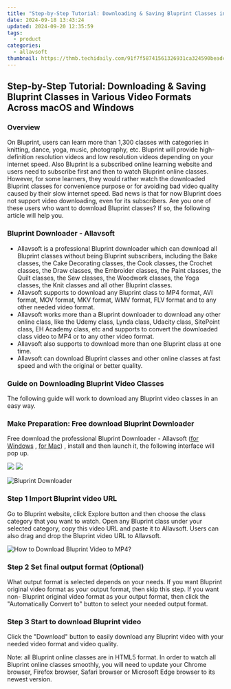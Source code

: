 ```yaml
---
title: "Step-by-Step Tutorial: Downloading & Saving Bluprint Classes in Various Video Formats Across macOS and Windows"
date: 2024-09-18 13:43:24
updated: 2024-09-20 12:35:59
tags:
  - product
categories:
  - allavsoft
thumbnail: https://thmb.techidaily.com/91f7f58741561326931ca324590beadc475f32b45bcc3a270b10ca0d40e00353.jpg
---
```


## Step-by-Step Tutorial: Downloading & Saving Bluprint Classes in Various Video Formats Across macOS and Windows

### Overview

On Bluprint, users can learn more than 1,300 classes with categories in knitting, dance, yoga, music, photography, etc. Bluprint will provide high-definition resolution videos and low resolution videos depending on your internet speed. Also Bluprint is a subscribed online learning website and users need to subscribe first and then to watch Bluprint online classes. However, for some learners, they would rather watch the downloaded Bluprint classes for convenience purpose or for avoiding bad video quality caused by their slow internet speed. Bad news is that for now Bluprint does not support video downloading, even for its subscribers. Are you one of these users who want to download Bluprint classes? If so, the following article will help you.

### Bluprint Downloader - Allavsoft

* Allavsoft is a professional Bluprint downloader which can download all Bluprint classes without being Bluprint subscribers, including the Bake classes, the Cake Decorating classes, the Cook classes, the Crochet classes, the Draw classes, the Embroider classes, the Paint classes, the Quilt classes, the Sew classes, the Woodwork classes, the Yoga classes, the Knit classes and all other Bluprint classes.
* Allavsoft supports to download any Bluprint class to MP4 format, AVI format, MOV format, MKV format, WMV format, FLV format and to any other needed video format.
* Allavsoft works more than a Bluprint downloader to download any other online class, like the Udemy class, Lynda class, Udacity class, SitePoint class, EH Academy class, etc and supports to convert the downloaded class video to MP4 or to any other video format.
* Allavsoft also supports to download more than one Bluprint class at one time.
* Allavsoft can download Bluprint classes and other online classes at fast speed and with the original or better quality.

### Guide on Downloading Bluprint Video Classes

The following guide will work to download any Bluprint video classes in an easy way.

### Make Preparation: Free download Bluprint Downloader

Free download the professional Bluprint Downloader - Allavsoft ([for Windows](https://tools.techidaily.com/allavsoft/products/) , [for Mac](https://tools.techidaily.com/allavsoft/products/)) , install and then launch it, the following interface will pop up.

[![](https://www.allavsoft.com/how-to/../images/how-to/free-download-win.jpg)](https://tools.techidaily.com/allavsoft/products/) [![](https://www.allavsoft.com/how-to/../images/how-to/free-download-mac.jpg)](https://tools.techidaily.com/allavsoft/products/)

![Bluprint Downloader](https://www.allavsoft.com/how-to/../images/allavsoft/screen-shot-600.jpg)

### Step 1 Import Bluprint video URL

Go to Bluprint website, click Explore button and then choose the class category that you want to watch. Open any Bluprint class under your selected category, copy this video URL and paste it to Allavsoft. Users can also drag and drop the Bluprint video URL to Allavsoft.

![How to Download Bluprint Video to MP4?](https://www.allavsoft.com/how-to/../images/how-to/download-rtmp-video/download-rtmp-video.jpg)

### Step 2 Set final output format (Optional)

What output format is selected depends on your needs. If you want Bluprint original video format as your output format, then skip this step. If you want non- Bluprint original video format as your output format, then click the "Automatically Convert to" button to select your needed output format.

### Step 3 Start to download Bluprint video

Click the "Download" button to easily download any Bluprint video with your needed video format and video quality.

Note: all Bluprint online classes are in HTML5 format. In order to watch all Bluprint online classes smoothly, you will need to update your Chrome browser, Firefox browser, Safari browser or Microsoft Edge browser to its newest version.

<ins class="adsbygoogle"
     style="display:block"
     data-ad-format="autorelaxed"
     data-ad-client="ca-pub-7571918770474297"
     data-ad-slot="1223367746"></ins>



<ins class="adsbygoogle"
     style="display:block"
     data-ad-client="ca-pub-7571918770474297"
     data-ad-slot="8358498916"
     data-ad-format="auto"
     data-full-width-responsive="true"></ins>
